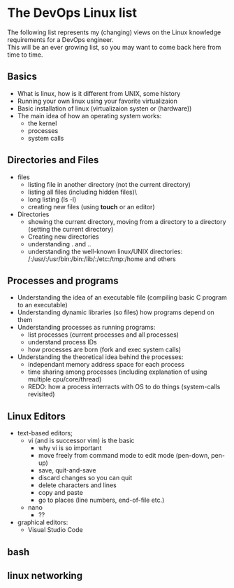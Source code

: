 # The DevOps Linux list

The following list represents my (changing) views on the Linux knowledge requirements for a DevOps engineer.  
This will be an ever growing list, so you may want to come back here from time to time.

## Basics

- What is linux, how is it different from UNIX, some history
- Running your own linux using your favorite virtualizaion
- Basic installation of linux (virtualizaion systen or (hardware))
- The main idea of how an operating system works:
  - the kernel
  - processes
  - system calls

## Directories and Files

- files
  - listing file in another directory (not the current directory)
  - listing all files (including hidden files)\
  - long listing (ls -l)
  - creating new files (using **touch** or an editor)
- Directories
    - showing the current directory, moving from a  directory to a directory (setting the current directory)
    - Creating new directories
    - understanding . and ..
    - understanding the well-known linux/UNIX directories:  
    /:/usr/:/usr/bin:/bin:/lib/:/etc:/tmp:/home   and others


## Processes and programs

- Understanding the idea of an executable file (compiling basic C program to an executable)
- Understanding dynamic libraries (so files) how programs depend on them
- Understanding processes as running programs:
  - list processes (current processes and all processes)
  - understand process IDs
  - how processes are born (fork and exec system calls)
- Understanding the theoretical idea behind the processes:
  - independant memory address space for each process
  - time sharing among processes (including explanation of using multiple cpu/core/thread)
  - REDO: how a process interracts with OS to do things (system-calls revisited)

## Linux Editors

- text-based editors;
  - vi (and is successor vim) is the basic
    - why vi is so important
    - move freely from command mode to edit mode (pen-down, pen-up)
    - save, quit-and-save
    - discard changes so you can quit
    - delete characters and lines
    - copy and paste
    - go to places (line numbers, end-of-file etc.)
  - nano
    - ??
- graphical editors:
  - Visual Studio Code

## bash 


## linux networking

